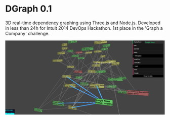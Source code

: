 # DGraph 0.1

3D real-time dependency graphing using Three.js and Node.js.
Developed in less than 24h for Intuit 2014 DevOps Hackathon.
1st place in the 'Graph a Company' challenge.

![Alt text](/screenshot.png?raw=true "Example dependency graph")

